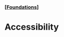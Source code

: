 ### [[Foundations](./human-interface-guidelines-markdown/foundations.md)]  
  
# **Accessibility**  

